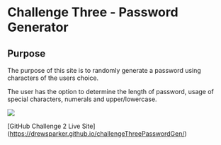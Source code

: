 # Challenge Three - Password Generator 

## Purpose
The purpose of this site is to randomly generate a password using characters of the users choice.

The user has the option to determine the length of password, usage of special characters, numerals and upper/lowercase.

<img src=“assets/images/website.png” />

[GitHub Challenge 2 Live Site] 
(https://drewsparker.github.io/challengeThreePasswordGen/)
